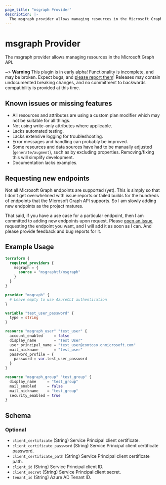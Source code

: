 ```yaml
---
page_title: "msgraph Provider"
description: |-
  The msgraph provider allows managing resources in the Microsoft Graph API.
---
```


# msgraph Provider

The msgraph provider allows managing resources in the Microsoft Graph API.

~> **Warning**
This plugin is in early alpha! Functionality is incomplete, and may be broken. Expect bugs, and [please report them](https://github.com/msgraphtf/terraform-provider-msgraph/issues)!
Releases may contain undocumented breaking changes, and no commitment to backwards compatibility is provided at this time.

## Known issues or missing features

- All resources and attributes are using a custom plan modifier which may not be suitable for all things.
- Not using write-only attributes where applicable.
- Lacks automated testing.
- Lacks extensive logging for troubleshooting.
- Error messages and handling can probably be improved.
- Some resources and data sources have had to be manually adjusted (`generate/augment`), such as by excluding properties. Removing/fixing this will simplify development.
- Documentation lacks examples.

## Requesting new endpoints
Not all Microsoft Graph endpoints are supported (yet). This is simply so that I don't get overwhelmed with issue reports or failed builds for the hundreds of endpoints that the Microsoft Graph API supports. So I am slowly adding new endpoints as the project matures.

That said, if you have a use case for a particular endpoint, then I am committed to adding new endpoints upon request. Please [open an issue](https://github.com/msgraphtf/terraform-provider-msgraph/issues), requesting the endpoint you want, and I will add it as soon as I can. And please provide feedback and bug reports for it.

## Example Usage

```terraform
terraform {
  required_providers {
    msgraph = {
      source = "msgraphtf/msgraph"
    }
  }
}

provider "msgraph" {
  # Leave empty to use AzureCLI authentication
}

variable "test_user_password" {
  type = string
}

resource "msgraph_user" "test_user" {
  account_enabled     = false
  display_name        = "Test User"
  user_principal_name = "test_user@contoso.onmicrosoft.com"
  mail_nickname       = "test_user"
  password_profile = {
    password = var.test_user_password
  }
}

resource "msgraph_group" "test_group" {
  display_name     = "test_group"
  mail_enabled     = false
  mail_nickname    = "test_group"
  security_enabled = true
}
```

<!-- schema generated by tfplugindocs -->
## Schema

### Optional

- `client_certificate` (String) Service Principal client certificate.
- `client_certificate_password` (String) Service Principal client certificate password.
- `client_certificate_path` (String) Service Principal client certificate path.
- `client_id` (String) Service Principal client ID.
- `client_secret` (String) Service Principal client secret.
- `tenant_id` (String) Azure AD Tenant ID.
